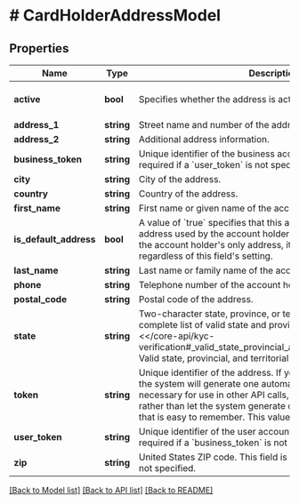 # # CardHolderAddressModel

## Properties

Name | Type | Description | Notes
------------ | ------------- | ------------- | -------------
**active** | **bool** | Specifies whether the address is active. | [optional] [default to true]
**address_1** | **string** | Street name and number of the address. |
**address_2** | **string** | Additional address information. | [optional]
**business_token** | **string** | Unique identifier of the business account holder. This token is required if a &#x60;user_token&#x60; is not specified. | [optional]
**city** | **string** | City of the address. |
**country** | **string** | Country of the address. |
**first_name** | **string** | First name or given name of the account holder. |
**is_default_address** | **bool** | A value of &#x60;true&#x60; specifies that this address is the default address used by the account holder&#39;s funding source. If this is the account holder&#39;s only address, it is used as the default regardless of this field&#39;s setting. | [optional] [default to false]
**last_name** | **string** | Last name or family name of the account holder. |
**phone** | **string** | Telephone number of the account holder. | [optional]
**postal_code** | **string** | Postal code of the address. | [optional]
**state** | **string** | Two-character state, province, or territorial abbreviation.  For a complete list of valid state and province abbreviations, see &lt;&lt;/core-api/kyc-verification#_valid_state_provincial_and_territorial_abbreviations, Valid state, provincial, and territorial abbreviations&gt;&gt;. |
**token** | **string** | Unique identifier of the address. If you do not include a token, the system will generate one automatically. This token is necessary for use in other API calls, so we recommend that rather than let the system generate one, you use a simple string that is easy to remember. This value cannot be updated. | [optional]
**user_token** | **string** | Unique identifier of the user account holder. This token is required if a &#x60;business_token&#x60; is not specified. | [optional]
**zip** | **string** | United States ZIP code. This field is required if &#x60;postal_code&#x60; is not specified. | [optional]

[[Back to Model list]](../../README.md#models) [[Back to API list]](../../README.md#endpoints) [[Back to README]](../../README.md)
